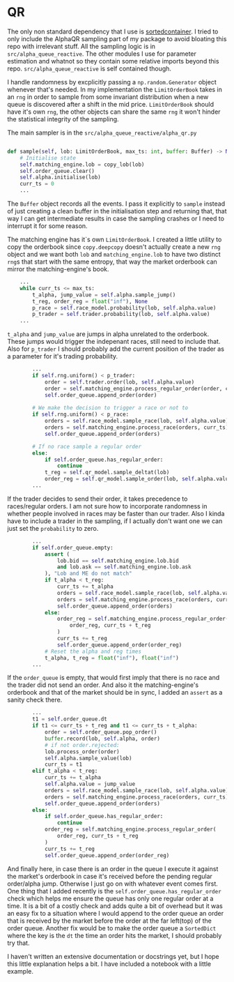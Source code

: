 # QR

The only non standard dependency that I use is [sortedcontainer](https://grantjenks.com/docs/sortedcontainers/). I tried to only include the AlphaQR sampling part of my package to avoid bloating this repo with irrelevant stuff. All the sampling logic is in `src/alpha_queue_reactive`. The other modules I use for parameter estimation and whatnot so they contain some relative imports beyond this repo. `src/alpha_queue_reactive` is self contained though.


I handle randomness by excplicitly passing a `np.random.Generator` object whenever that's needed. In my implementation the `LimitOrderBook` takes in an `rng` in order to sample from some invariant distribution when a new queue is discovered after a shift in the mid price. `LimitOrderBook` should have it's own `rng`, the other objects can share the same `rng` it won't hinder the statistical integrity of the sampling.

The main sampler is in the `src/alpha_queue_reactive/alpha_qr.py`
```python 

def sample(self, lob: LimitOrderBook, max_ts: int, buffer: Buffer) -> None:
    # Initialise state
    self.matching_engine.lob = copy_lob(lob)
    self.order_queue.clear()
    self.alpha.initialise(lob)
    curr_ts = 0
    ... 
```

The `Buffer` object records all the events. I pass it explicitly to `sample` instead of just creating a clean buffer in the initialisation step and returning that, that way I can get intermediate results in case the sampling crashes or I need to interrupt it for some reason.

The matching engine has it\`s own `LimitOrderBook`. I created a little utility to copy the orderbook since `copy.deepcopy` doesn't actually create a new `rng` object and we want both `lob` and `matching_engine.lob` to have two distinct `rng`s that start with the same entropy, that way the market orderbook can mirror the matching-engine's book.


```python
    ...
    while curr_ts <= max_ts:
        t_alpha, jump_value = self.alpha.sample_jump()
        t_reg, order_reg = float("inf"), None
        p_race = self.race_model.probability(lob, self.alpha.value)
        p_trader = self.trader.probability(lob, self.alpha.value)
    ...
```

`t_alpha` and `jump_value`  are jumps in alpha unrelated to the orderbook. These jumps would trigger the indepenant races, still need to include that. Also for `p_trader` I should probably add the current position of the trader as a parameter for it's trading probability.

```python 
        ...
        if self.rng.uniform() < p_trader:
            order = self.trader.order(lob, self.alpha.value)
            order = self.matching_engine.process_regular_order(order, curr_ts)
            self.order_queue.append_order(order)
            
        # We make the decision to trigger a race or not to
        if self.rng.uniform() < p_race:
            orders = self.race_model.sample_race(lob, self.alpha.value)
            orders = self.matching_engine.process_race(orders, curr_ts)
            self.order_queue.append_order(orders)

        # If no race sample a regular order
        else:
            if self.order_queue.has_regular_order:
                continue
            t_reg = self.qr_model.sample_deltat(lob)
            order_reg = self.qr_model.sample_order(lob, self.alpha.value)
        ...
```
If the trader decides to send their order, it takes precedence to races/regular orders. I am not sure how to incorporate randomness in whether people involved in races may be faster than our trader. Also I kinda have to include a trader in the sampling, if I actually don't want one we can just set the `probability` to zero. 

```python 
        ...
        if self.order_queue.empty:
            assert (
                lob.bid == self.matching_engine.lob.bid
                and lob.ask == self.matching_engine.lob.ask
            ), "Lob and ME do not match"
            if t_alpha < t_reg:
                curr_ts += t_alpha
                orders = self.race_model.sample_race(lob, self.alpha.value)
                orders = self.matching_engine.process_race(orders, curr_ts)
                self.order_queue.append_order(orders)
            else:
                order_reg = self.matching_engine.process_regular_order(
                    order_reg, curr_ts + t_reg
                )
                curr_ts += t_reg
                self.order_queue.append_order(order_reg)
            # Reset the alpha and reg times
            t_alpha, t_reg = float("inf"), float("inf")
        ...
```
If the `order_queue` is empty, that would first imply that there is no race and the trader did not send an order. And also it the matching-engine's orderbook and that of the market should be in sync, I added an `assert` as a sanity check there.


```python 
        ...
        t1 = self.order_queue.dt
        if t1 <= curr_ts + t_reg and t1 <= curr_ts + t_alpha:
            order = self.order_queue.pop_order()
            buffer.record(lob, self.alpha, order)
            # if not order.rejected:
            lob.process_order(order)
            self.alpha.sample_value(lob)
            curr_ts = t1
        elif t_alpha < t_reg:
            curr_ts += t_alpha
            self.alpha.value = jump_value
            orders = self.race_model.sample_race(lob, self.alpha.value)
            orders = self.matching_engine.process_race(orders, curr_ts)
            self.order_queue.append_order(orders)
        else:
            if self.order_queue.has_regular_order:
                continue 
            order_reg = self.matching_engine.process_regular_order(
                order_reg, curr_ts + t_reg
            )
            curr_ts += t_reg
            self.order_queue.append_order(order_reg)
```

And finally here, in case there is an order in the queue I execute it against the market's orderbook in case it's received before the pending regular order/alpha jump. Otherwise I just go on with whatever event comes first. One thing that I added recently is the `self.order_queue.has_regular_order` check which helps me ensure the queue has only one regular order at a time. It is a bit of a costly check and adds quite a bit of overhead but it was an easy fix to a situation where I would append to the order queue an order that is received by the market before the order at the far left(top) of the order queue. Another fix would be to make the order queue a `SortedDict` where the key is the `dt` the time an order hits the market, I should probably try that.

I haven't written an extensive documentation or docstrings yet, but I hope this little explanation helps a bit. I have included a notebook with a little example.
